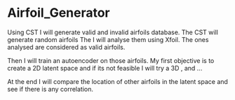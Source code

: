 # Airfoil_Generator
Using CST I will generate valid and invalid airfoils database. The CST will generate random airfoils The I will analyse them using Xfoil. The ones analysed are considered as valid airfoils. 

Then I will train an autoencoder on those airfoils. 
My first objective is to create a 2D latent space and if its not feasible I will try a 3D , and ...

At the end I will compare the location of other airfoils in the latent space and see if there is any correlation.
